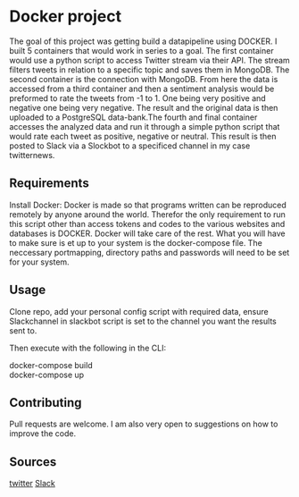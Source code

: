 # Docker project

The goal of this project was getting build a datapipeline using DOCKER. I built 5 containers that would work in series to a goal. The first container would use a python script to access Twitter stream via their API. The stream filters tweets in relation to a specific topic and saves them in MongoDB. The second container is the connection with MongoDB. From here the data is accessed from a third container and then a sentiment analysis would be preformed to rate the tweets from -1 to 1. One being very positive and negative one being very negative. The result and the original data is then uploaded to a PostgreSQL data-bank.The fourth and final container accesses the analyzed data and run it through a simple python script that would rate each tweet as positive, negative or neutral. This result is then posted to Slack via a Slockbot to a specificed channel in my case twitternews.     

## Requirements

Install Docker:
Docker is made so that programs written can be reproduced remotely by anyone around the world. Therefor the only requirement to run this script other than access tokens and codes to the various websites and databases is DOCKER. Docker will take care of the rest. What you will have to make sure is et up to your system is the docker-compose file. The neccessary portmapping, directory paths and passwords will need to be set for your system.

## Usage

Clone repo, add your personal config script with required data, ensure Slackchannel in slackbot script is set to the channel you want the results sent to. 

Then execute with the following in the CLI: 

docker-compose build <br>
docker-compose up

## Contributing
Pull requests are welcome. I am also very open to suggestions on how to improve the code.

## Sources
[twitter](https://developer.twitter.com/en/apps)
[Slack](www.slack.com)
